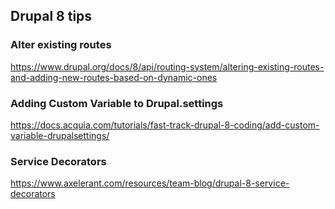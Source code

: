 ## Drupal 8 tips

### Alter existing routes
https://www.drupal.org/docs/8/api/routing-system/altering-existing-routes-and-adding-new-routes-based-on-dynamic-ones

### Adding Custom Variable to Drupal.settings
https://docs.acquia.com/tutorials/fast-track-drupal-8-coding/add-custom-variable-drupalsettings/

### Service Decorators
https://www.axelerant.com/resources/team-blog/drupal-8-service-decorators
